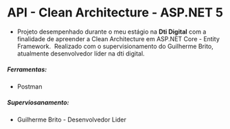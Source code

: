 # API - Clean Architecture - ASP.NET 5

- Projeto desempenhado durante o meu estágio na **Dti Digital** com a finalidade de apreender a Clean Architecture em ASP.NET Core - Entity Framework.  Realizado com o supervisionamento do Guilherme Brito, atualmente desenvolvedor líder na dti digital.

##### Ferramentas: 
- Postman

##### Superviosanamento: 
- Guilherme Brito - Desenvolvedor Lider 
